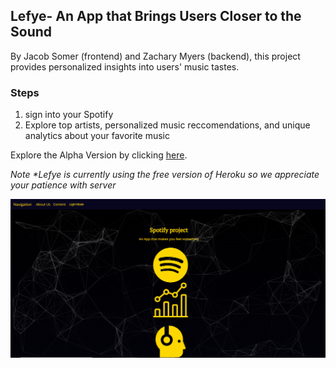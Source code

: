 ## Lefye- An App that Brings Users Closer to the Sound

By Jacob Somer (frontend) and Zachary Myers (backend), this project provides personalized insights into users' music tastes. 

### Steps
1. sign into your Spotify
2. Explore top artists, personalized music reccomendations, and unique analytics about your favorite music

Explore the Alpha Version by clicking [here](https://lefye.herokuapp.com). 

<em>Note *Lefye is currently using the free version of Heroku so we appreciate your patience with server</em>

![](lefye.png)
